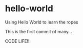 # hello-world
Using Hello World to learn the ropes

This is the first commit of many...

CODE LIFE!!
